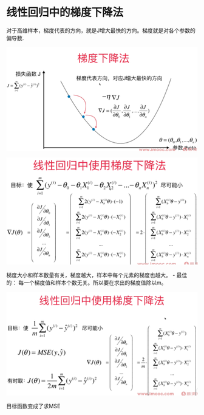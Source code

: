 # 线性回归中的梯度下降法

对于高维样本，梯度代表的方向，就是J增大最快的方向。梯度就是对各个参数的偏导数.

![](images/6-3loss.png)

![](images/6-3-gradient-descent.png)

梯度大小和样本数量有关，梯度越大，样本中每个元素的梯度也越大。 - 最佳的： 每一个梯度值和样本个数无关。所以要在求出的梯度值除以m。 

![](images/6-3-loss-function.png)

目标函数变成了求MSE

